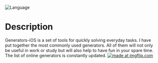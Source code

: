 ![Language](https://img.shields.io/badge/swift-4.2-brightgreen.svg)

# Description
Generators-iOS is a set of tools for quickly solving everyday tasks. I have put together the most commonly used generators. All of them will not only be useful in work or study but will also help to have fun in your spare time. The list of online generators is constantly updated.
<a href="https://imgflip.com/gif/3m8jdp"><img src="https://i.imgflip.com/3m8jdp.gif" title="made at imgflip.com"/></a>
